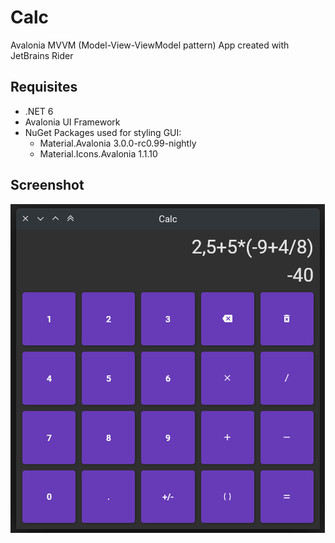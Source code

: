# Calc

Avalonia MVVM (Model-View-ViewModel pattern) App created with JetBrains Rider

## Requisites
- .NET 6
- Avalonia UI Framework
- NuGet Packages used for styling GUI:
  - Material.Avalonia 3.0.0-rc0.99-nightly
  - Material.Icons.Avalonia 1.1.10

## Screenshot
![Screenshot](Screenshot.png)
